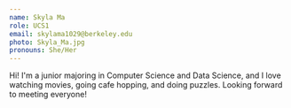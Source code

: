 ```yaml
---
name: Skyla Ma
role: UCS1 
email: skylama1029@berkeley.edu
photo: Skyla_Ma.jpg
pronouns: She/Her
---
```

Hi! I'm a junior majoring in Computer Science and Data Science, and I love watching movies, going cafe hopping, and doing puzzles. Looking forward to meeting everyone!